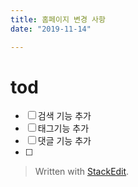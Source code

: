 ```yaml
---
title: 홈페이지 변경 사항
date: "2019-11-14"

---
```

 # tod 
 - [ ] 검색 기능 추가
 - [ ]  태그기능 추가
 - [ ]  댓글 기능 추가
 - [ ]  

> Written with [StackEdit](https://stackedit.io/).
<!--stackedit_data:
eyJoaXN0b3J5IjpbMTg4MjI0NTA3OCw3NDg2NDI2NjFdfQ==
-->